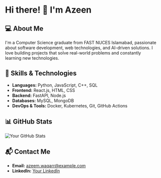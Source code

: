 # Hi there! 👋 I'm Azeen

## 💻 About Me
I'm a Computer Science graduate from FAST NUCES Islamabad, passionate about software development, web technologies, and AI-driven solutions. I love building projects that solve real-world problems and constantly learning new technologies.

## 🚀 Skills & Technologies
- **Languages:** Python, JavaScript, C++, SQL
- **Frontend:** React.js, HTML, CSS
- **Backend:** FastAPI, Node.js
- **Databases:** MySQL, MongoDB
- **DevOps & Tools:** Docker, Kubernetes, Git, GitHub Actions

## 📊 GitHub Stats
![Your GitHub Stats](https://github-readme-stats.vercel.app/api?username=AzeemWaqarr&show_icons=true&theme=radical)

## 📬 Contact Me
- **Email:** azeem.waqarr@example.com
- **LinkedIn:** [Your LinkedIn](https://linkedin.com/in/azeemwaqar)
